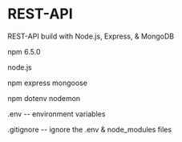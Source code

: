 # REST-API
REST-API build with Node.js, Express, &amp; MongoDB

npm 6.5.0

node.js

npm express mongoose

npm dotenv nodemon  

.env -- environment variables  

.gitignore -- ignore the .env & node_modules files
